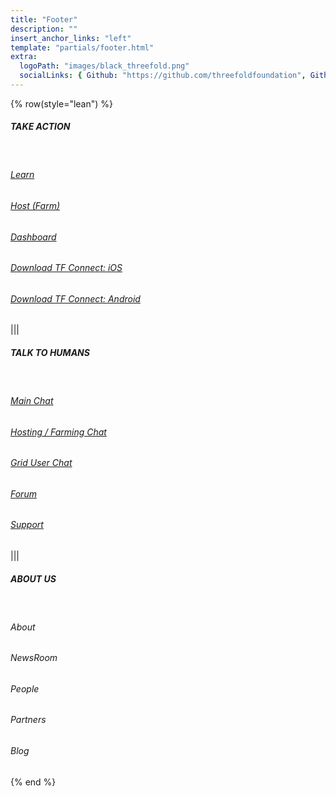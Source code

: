 ```yaml
---
title: "Footer"
description: ""
insert_anchor_links: "left"
template: "partials/footer.html"
extra:
  logoPath: "images/black_threefold.png"
  socialLinks: { Github: "https://github.com/threefoldfoundation", Github2: "https://github.com/threefoldtech", Twitter: "https://twitter.com/threefold_io", Telegram: "https://t.me/threefoldnews"  }
---
```


{% row(style="lean") %}

##### TAKE ACTION

<br>

###### [Learn](https://manual.grid.tf/)

###### [Host (Farm)](/host)

###### [Dashboard](https://dashboard.grid.tf/)

###### [Download TF Connect: iOS](https://apps.apple.com/us/app/3bot-login/id1459845885)

###### [Download TF Connect: Android](https://play.google.com/store/apps/details?id=org.jimber.threebotlogin&hl=en_US)

|||

##### TALK TO HUMANS

<br>

###### [Main Chat](https://t.me/threefold)

###### [Hosting / Farming Chat](https://t.me/threefoldfarmers)

###### [Grid User Chat](https://t.me/threefoldtesting)

###### [Forum](https://forum.threefold.io/)

###### [Support](https://threefoldfaq.crisp.help/en/)

|||

##### ABOUT US

<br>

<h6><a target="_self" onclick="window.location.href='/about'">About</a></h6>

<h6><a target="_self" onclick="window.location.href='/newsroom'">NewsRoom</a></h6>

<h6><a target="_self" onclick="window.location.href='/people'">People</a></h6>

<h6><a target="_self" onclick="window.location.href='/partners'">Partners</a></h6>

<h6><a target="_self" onclick="window.location.href='/blog'">Blog</a></h6>

{% end %}